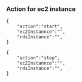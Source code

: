 ### Action for ec2 instance
```
{
    "action":"start",
    "ec2Instannce":"",
    "rdsInstance":"",
}
```
```
{
    "action":"stop",
    "ec2Instannce":"",
    "rdsInstance":"",
}
```
